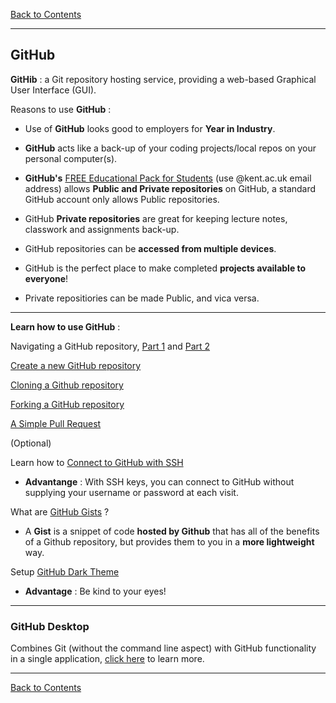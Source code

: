 [Back to Contents](../README.md#contents)

---

## <a name="gitHub"></a>GitHub

**GitHib** : a Git repository hosting service, providing a web-based Graphical User Interface (GUI).

Reasons to use **GitHub** :

- Use of **GitHub** looks good to employers for **Year in Industry**.

- **GitHub** acts like a back-up of your coding projects/local repos on your personal computer(s).

- **GitHub's** <a href="https://education.gitHub.com/students" target="_blank">FREE Educational Pack for Students</a> (use @kent.ac.uk email address) allows **Public and Private repositories** on GitHub, a standard GitHub account only allows Public repositories.

- GitHub **Private repositories** are great for keeping lecture notes, classwork and assignments back-up.
    
- GitHub repositories can be **accessed from multiple devices**.
    
- GitHub is the perfect place to make completed **projects available to everyone**!

- Private repositiories can be made Public, and vica versa.

---

**Learn how to use GitHub** :

Navigating a GitHub repository, <a href="https://youtu.be/cII5ItmiYDY" target="_blank">Part 1</a> and <a href="https://youtu.be/QmrDht7t2gQ" target="_blank">Part 2</a>

<a href="https://youtu.be/LR5BYZjuXMU" target="_blank">Create a new GitHub repository</a>

<a href="https://youtu.be/O72FWNeO-xY" target="_blank">Cloning a Github repository</a>

<a href="https://youtu.be/f5grYMXbAV0" target="_blank">Forking a GitHub repository</a>

<a href="https://youtu.be/rgbCcBNZcdQ" target="_blank">A Simple Pull Request</a>

(Optional)

Learn how to <a href="https://help.github.com/en/github/authenticating-to-github/connecting-to-github-with-ssh" target="_blank">Connect to GitHub with SSH</a>

- **Advantange** : With SSH keys, you can connect to GitHub without supplying your username or password at each visit.

What are <a href="https://gist.github.com/discover" target="_blank">GitHub Gists</a> ?

- A **Gist** is a snippet of code **hosted by Github** that has all of the benefits of a Github repository, but provides them to you in a **more lightweight** way.

Setup <a href="https://github.com/StylishThemes/GitHub-Dark" target="_blank">GitHub Dark Theme</a>

- **Advantage** : Be kind to your eyes!

---

### <a name="github_desktop"></a>GitHub Desktop

Combines Git (without the command line aspect) with GitHub functionality in a single application, <a href="https://desktop.github.com/" target="_blank">click here</a> to learn more.

---

[Back to Contents](../README.md#contents)
